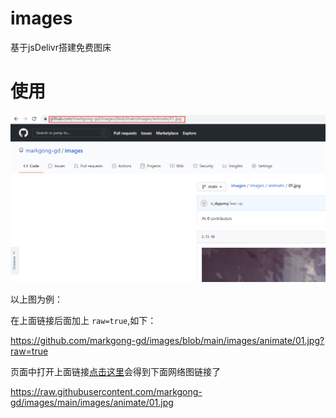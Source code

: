 # images
基于jsDelivr搭建免费图床

# 使用

![](https://raw.githubusercontent.com/markgong-gd/images/main/images/usage/usage-01.png)

以上图为例：

在上面链接后面加上 ```raw=true```,如下：

https://github.com/markgong-gd/images/blob/main/images/animate/01.jpg?raw=true

页面中打开上面链接[点击这里](https://github.com/markgong-gd/images/blob/main/images/animate/01.jpg?raw=true)会得到下面网络图链接了

https://raw.githubusercontent.com/markgong-gd/images/main/images/animate/01.jpg
